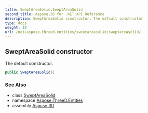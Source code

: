 ```yaml
---
title: SweptAreaSolid.SweptAreaSolid
second_title: Aspose.3D for .NET API Reference
description: SweptAreaSolid constructor. The default constructor
type: docs
weight: 10
url: /net/aspose.threed.entities/sweptareasolid/sweptareasolid/
---
```

## SweptAreaSolid constructor

The default constructor.

```csharp
public SweptAreaSolid()
```

### See Also

* class [SweptAreaSolid](../)
* namespace [Aspose.ThreeD.Entities](../../sweptareasolid/)
* assembly [Aspose.3D](../../../)


